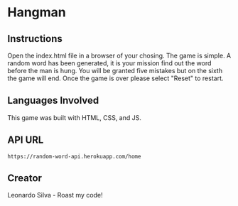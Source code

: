 # Hangman

## Instructions
Open the index.html file in a browser of your chosing. The game is simple. A random word has been generated, it is your mission find out the word before the man is hung. You will be granted five mistakes but on the sixth the game will end. Once the game is over please select "Reset" to restart.

## Languages Involved
This game was built with HTML, CSS, and JS.

## API URL
```
https://random-word-api.herokuapp.com/home
```
## Creator
Leonardo Silva - Roast my code! 

